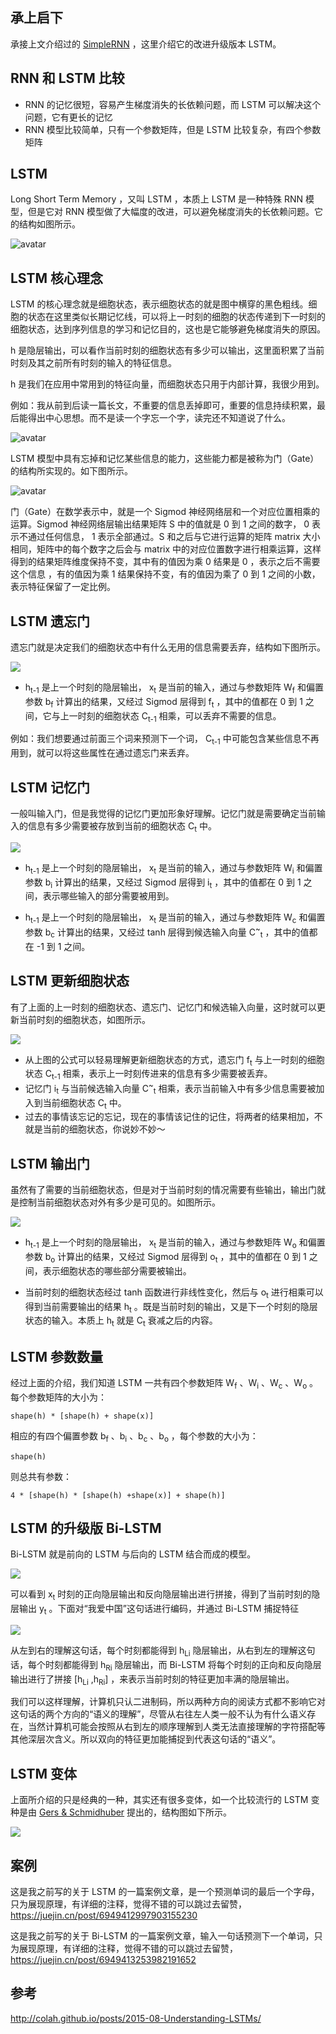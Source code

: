 ## 承上启下
承接上文介绍过的 [SimpleRNN](https://juejin.cn/post/6972340784720773151) ，这里介绍它的改进升级版本 LSTM。

## RNN 和 LSTM 比较

* RNN 的记忆很短，容易产生梯度消失的长依赖问题，而 LSTM 可以解决这个问题，它有更长的记忆
* RNN 模型比较简单，只有一个参数矩阵，但是 LSTM 比较复杂，有四个参数矩阵


## LSTM

Long Short Term Memory ，又叫 LSTM ，本质上 LSTM 是一种特殊 RNN 模型，但是它对 RNN 模型做了大幅度的改进，可以避免梯度消失的长依赖问题。它的结构如图所示。

![avatar](https://p3-juejin.byteimg.com/tos-cn-i-k3u1fbpfcp/51bf668e688f4f14b9a9dc894a4dbab7~tplv-k3u1fbpfcp-zoom-1.image)

## LSTM 核心理念
LSTM 的核心理念就是细胞状态，表示细胞状态的就是图中横穿的黑色粗线。细胞的状态在这里类似长期记忆线，可以将上一时刻的细胞的状态传递到下一时刻的细胞状态，达到序列信息的学习和记忆目的，这也是它能够避免梯度消失的原因。

 h 是隐层输出，可以看作当前时刻的细胞状态有多少可以输出，这里面积累了当前时刻及其之前所有时刻的输入的特征信息。
 
 h 是我们在应用中常用到的特征向量，而细胞状态只用于内部计算，我很少用到。

例如：我从前到后读一篇长文，不重要的信息丢掉即可，重要的信息持续积累，最后能得出中心思想。而不是读一个字忘一个字，读完还不知道说了什么。


![avatar](https://p3-juejin.byteimg.com/tos-cn-i-k3u1fbpfcp/8497109f483848688ada953085f5f47c~tplv-k3u1fbpfcp-zoom-1.image)

LSTM 模型中具有忘掉和记忆某些信息的能力，这些能力都是被称为门（Gate）的结构所实现的。如下图所示。

![avatar](http://colah.github.io/posts/2015-08-Understanding-LSTMs/img/LSTM3-gate.png)

门（Gate）在数学表示中，就是一个 Sigmod 神经网络层和一个对应位置相乘的运算。Sigmod 神经网络层输出结果矩阵 S 中的值就是 0 到 1 之间的数字， 0 表示不通过任何信息， 1 表示全部通过。S 和之后与它进行运算的矩阵 matrix 大小相同，矩阵中的每个数字之后会与 matrix 中的对应位置数字进行相乘运算，这样得到的结果矩阵维度保持不变，其中有的值因为乘 0 结果是 0 ，表示之后不需要这个信息 ，有的值因为乘 1 结果保持不变，有的值因为乘了 0 到 1 之间的小数，表示特征保留了一定比例。

## LSTM 遗忘门
遗忘门就是决定我们的细胞状态中有什么无用的信息需要丢弃，结构如下图所示。

![](https://p3-juejin.byteimg.com/tos-cn-i-k3u1fbpfcp/0973469308f84e928c0efafbb3538c92~tplv-k3u1fbpfcp-zoom-1.image)

*  h<sub>t-1</sub> 是上一个时刻的隐层输出， x<sub>t</sub> 是当前的输入，通过与参数矩阵  W<sub>f</sub> 和偏置参数 b<sub>f</sub> 计算出的结果，又经过 Sigmod 层得到 f<sub>t</sub> ，其中的值都在 0 到 1 之间，它与上一时刻的细胞状态 C<sub>t-1</sub> 相乘，可以丢弃不需要的信息。
 
 
例如：我们想要通过前面三个词来预测下一个词， C<sub>t-1</sub> 中可能包含某些信息不再用到，就可以将这些属性在通过遗忘门来丢弃。

## LSTM 记忆门
一般叫输入门，但是我觉得的记忆门更加形象好理解。记忆门就是需要确定当前输入的信息有多少需要被存放到当前的细胞状态 C<sub>t</sub> 中。 

![](https://p3-juejin.byteimg.com/tos-cn-i-k3u1fbpfcp/17ad80d5bc7e4398b1f95c064381c78d~tplv-k3u1fbpfcp-zoom-1.image)

* h<sub>t-1</sub> 是上一个时刻的隐层输出， x<sub>t</sub> 是当前的输入，通过与参数矩阵  W<sub>i</sub> 和偏置参数 b<sub>i</sub> 计算出的结果，又经过 Sigmod 层得到 i<sub>t</sub> ，其中的值都在 0 到 1 之间，表示哪些输入的部分需要被用到。

* h<sub>t-1</sub> 是上一个时刻的隐层输出， x<sub>t</sub> 是当前的输入，通过与参数矩阵  W<sub>c</sub> 和偏置参数 b<sub>c</sub> 计算出的结果，又经过 tanh 层得到候选输入向量 C<sup>~</sup><sub>t</sub> ，其中的值都在 -1 到 1 之间。



## LSTM 更新细胞状态

有了上面的上一时刻的细胞状态、遗忘门、记忆门和候选输入向量，这时就可以更新当前时刻的细胞状态，如图所示。

![](https://p3-juejin.byteimg.com/tos-cn-i-k3u1fbpfcp/a6dbe7fb4d2344e6a53f9892863ab074~tplv-k3u1fbpfcp-zoom-1.image)


* 从上图的公式可以轻易理解更新细胞状态的方式，遗忘门 f<sub>t</sub> 与上一时刻的细胞状态 C<sub>t-1</sub> 相乘，表示上一时刻传进来的信息有多少需要被丢弃。
* 记忆门 i<sub>t</sub> 与当前候选输入向量 C<sup>~</sup><sub>t</sub> 相乘，表示当前输入中有多少信息需要被加入到当前细胞状态 C<sub>t</sub> 中。
* 过去的事情该忘记的忘记，现在的事情该记住的记住，将两者的结果相加，不就是当前的细胞状态，你说妙不妙～





## LSTM 输出门
虽然有了需要的当前细胞状态，但是对于当前时刻的情况需要有些输出，输出门就是控制当前细胞状态对外有多少是可见的。如图所示。

![](https://p3-juejin.byteimg.com/tos-cn-i-k3u1fbpfcp/bf29ea6ef947428e8511e9949dc13cbc~tplv-k3u1fbpfcp-zoom-1.image)

* h<sub>t-1</sub> 是上一个时刻的隐层输出， x<sub>t</sub> 是当前的输入，通过与参数矩阵  W<sub>o</sub> 和偏置参数 b<sub>o</sub> 计算出的结果，又经过 Sigmod 层得到 o<sub>t</sub> ，其中的值都在 0 到 1 之间，表示细胞状态的哪些部分需要被输出。

* 当前时刻的细胞状态经过 tanh 函数进行非线性变化，然后与 o<sub>t</sub> 进行相乘可以得到当前需要输出的结果 h<sub>t</sub> 。既是当前时刻的输出，又是下一个时刻的隐层状态的输入。本质上 h<sub>t</sub> 就是  C<sub>t</sub>  衰减之后的内容。



## LSTM 参数数量

经过上面的介绍，我们知道 LSTM 一共有四个参数矩阵 W<sub>f</sub> 、W<sub>i</sub> 、W<sub>c</sub> 、W<sub>o</sub>  。每个参数矩阵的大小为：

	shape(h) * [shape(h) + shape(x)]

相应的有四个偏置参数 b<sub>f</sub> 、b<sub>i</sub> 、b<sub>c</sub> 、b<sub>o</sub>   ，每个参数的大小为：

	shape(h)
	
则总共有参数：

	4 * [shape(h) * [shape(h) +shape(x)] + shape(h)]


## LSTM 的升级版 Bi-LSTM

 Bi-LSTM 就是前向的 LSTM 与后向的 LSTM 结合而成的模型。
 
 ![](https://gimg2.baidu.com/image_search/src=http%3A%2F%2Finews.gtimg.com%2Fnewsapp_bt%2F0%2F11577805273%2F1000.jpg&refer=http%3A%2F%2Finews.gtimg.com&app=2002&size=f9999,10000&q=a80&n=0&g=0n&fmt=jpeg?sec=1626080559&t=82f3a6bd3be7159add10f2f8232516d2)
 
 可以看到 x<sub>t</sub> 时刻的正向隐层输出和反向隐层输出进行拼接，得到了当前时刻的隐层输出 y<sub>t</sub> 。下面对“我爱中国”这句话进行编码，并通过 Bi-LSTM 捕捉特征
 
 
 ![](https://p3-juejin.byteimg.com/tos-cn-i-k3u1fbpfcp/71fd7d6fd63d46bca3963a48ec30b1e4~tplv-k3u1fbpfcp-zoom-1.image)

从左到右的理解这句话，每个时刻都能得到 h<sub>Li</sub> 隐层输出，从右到左的理解这句话，每个时刻都能得到 h<sub>Ri</sub> 隐层输出，而 Bi-LSTM 将每个时刻的正向和反向隐层输出进行了拼接 [h<sub>Li</sub> ,h<sub>Ri</sub>] ，来表示当前时刻的特征更加丰满的隐层输出。
 	
我们可以这样理解，计算机只认二进制码，所以两种方向的阅读方式都不影响它对这句话的两个方向的“语义的理解”，尽管从右往左人类一般不认为有什么语义存在，当然计算机可能会按照从右到左的顺序理解到人类无法直接理解的字符搭配等其他深层次含义。所以双向的特征更加能捕捉到代表这句话的“语义”。

## LSTM 变体

上面所介绍的只是经典的一种，其实还有很多变体，如一个比较流行的 LSTM 变种是由 [Gers & Schmidhuber](ftp://ftp.idsia.ch/pub/juergen/TimeCount-IJCNN2000.pdf) 提出的，结构图如下所示。


![](https://p3-juejin.byteimg.com/tos-cn-i-k3u1fbpfcp/9b47e2aa5bc740b3aa014210a089045e~tplv-k3u1fbpfcp-zoom-1.image)


## 案例

这是我之前写的关于 LSTM 的一篇案例文章，是一个预测单词的最后一个字母，只为展现原理，有详细的注释，觉得不错的可以跳过去留赞，https://juejin.cn/post/6949412997903155230

这是我之前写的关于 Bi-LSTM 的一篇案例文章，输入一句话预测下一个单词，只为展现原理，有详细的注释，觉得不错的可以跳过去留赞，https://juejin.cn/post/6949413253982191652

## 参考

http://colah.github.io/posts/2015-08-Understanding-LSTMs/

